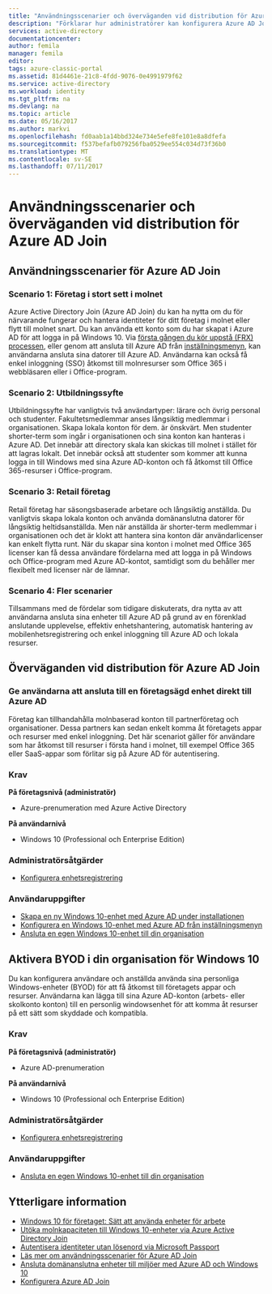 ```yaml
---
title: "Användningsscenarier och överväganden vid distribution för Azure AD Join | Microsoft Docs"
description: "Förklarar hur administratörer kan konfigurera Azure AD Join för slutanvändarna (anställda, studenter, andra användare). Här beskrivs också olika verkliga scenarier för att använda Azure AD Join."
services: active-directory
documentationcenter: 
author: femila
manager: femila
editor: 
tags: azure-classic-portal
ms.assetid: 81d4461e-21c8-4fdd-9076-0e4991979f62
ms.service: active-directory
ms.workload: identity
ms.tgt_pltfrm: na
ms.devlang: na
ms.topic: article
ms.date: 05/16/2017
ms.author: markvi
ms.openlocfilehash: fd0aab1a14bbd324e734e5efe8fe101e8a8dfefa
ms.sourcegitcommit: f537befafb079256fba0529ee554c034d73f36b0
ms.translationtype: MT
ms.contentlocale: sv-SE
ms.lasthandoff: 07/11/2017
---
```

# <a name="usage-scenarios-and-deployment-considerations-for-azure-ad-join"></a>Användningsscenarier och överväganden vid distribution för Azure AD Join
## <a name="usage-scenarios-for-azure-ad-join"></a>Användningsscenarier för Azure AD Join
### <a name="scenario-1-businesses-largely-in-the-cloud"></a>Scenario 1: Företag i stort sett i molnet
Azure Active Directory Join (Azure AD Join) du kan ha nytta om du för närvarande fungerar och hantera identiteter för ditt företag i molnet eller flytt till molnet snart. Du kan använda ett konto som du har skapat i Azure AD för att logga in på Windows 10. Via [första gången du kör uppstå (FRX) processen](active-directory-azureadjoin-user-frx.md), eller genom att ansluta till Azure AD från [inställningsmenyn](active-directory-azureadjoin-user-upgrade.md), kan användarna ansluta sina datorer till Azure AD.  Användarna kan också få enkel inloggning (SSO) åtkomst till molnresurser som Office 365 i webbläsaren eller i Office-program.

### <a name="scenario-2-educational-institutions"></a>Scenario 2: Utbildningssyfte
Utbildningssyfte har vanligtvis två användartyper: lärare och övrig personal och studenter. Fakultetsmedlemmar anses långsiktig medlemmar i organisationen. Skapa lokala konton för dem. är önskvärt. Men studenter shorter-term som ingår i organisationen och sina konton kan hanteras i Azure AD. Det innebär att directory skala kan skickas till molnet i stället för att lagras lokalt. Det innebär också att studenter som kommer att kunna logga in till Windows med sina Azure AD-konton och få åtkomst till Office 365-resurser i Office-program.

### <a name="scenario-3-retail-businesses"></a>Scenario 3: Retail företag
Retail företag har säsongsbaserade arbetare och långsiktig anställda. Du vanligtvis skapa lokala konton och använda domänanslutna datorer för långsiktig heltidsanställda. Men när anställda är shorter-term medlemmar i organisationen och det är klokt att hantera sina konton där användarlicenser kan enkelt flytta runt. När du skapar sina konton i molnet med Office 365 licenser kan få dessa användare fördelarna med att logga in på Windows och Office-program med Azure AD-kontot, samtidigt som du behåller mer flexibelt med licenser när de lämnar.

### <a name="scenario-4-additional-scenarios"></a>Scenario 4: Fler scenarier
Tillsammans med de fördelar som tidigare diskuterats, dra nytta av att användarna ansluta sina enheter till Azure AD på grund av en förenklad anslutande upplevelse, effektiv enhetshantering, automatisk hantering av mobilenhetsregistrering och enkel inloggning till Azure AD och lokala resurser.  

## <a name="deployment-considerations-for-azure-ad-join"></a>Överväganden vid distribution för Azure AD Join
### <a name="enable-your-users-to-join-a-company-owned-device-directly-to-azure-ad"></a>Ge användarna att ansluta till en företagsägd enhet direkt till Azure AD
Företag kan tillhandahålla molnbaserad konton till partnerföretag och organisationer. Dessa partners kan sedan enkelt komma åt företagets appar och resurser med enkel inloggning. Det här scenariot gäller för användare som har åtkomst till resurser i första hand i molnet, till exempel Office 365 eller SaaS-appar som förlitar sig på Azure AD för autentisering.

### <a name="prerequisites"></a>Krav
**På företagsnivå (administratör)**

* Azure-prenumeration med Azure Active Directory  

**På användarnivå**

* Windows 10 (Professional och Enterprise Edition)

### <a name="administrator-tasks"></a>Administratörsåtgärder
* [Konfigurera enhetsregistrering](active-directory-azureadjoin-setup.md)

### <a name="user-tasks"></a>Användaruppgifter
* [Skapa en ny Windows 10-enhet med Azure AD under installationen](active-directory-azureadjoin-user-frx.md)
* [Konfigurera en Windows 10-enhet med Azure AD från inställningsmenyn](active-directory-azureadjoin-user-upgrade.md)
* [Ansluta en egen Windows 10-enhet till din organisation](active-directory-azureadjoin-personal-device.md)

## <a name="enable-byod-in-your-organization-for-windows-10"></a>Aktivera BYOD i din organisation för Windows 10
Du kan konfigurera användare och anställda använda sina personliga Windows-enheter (BYOD) för att få åtkomst till företagets appar och resurser. Användarna kan lägga till sina Azure AD-konton (arbets- eller skolkonto konton) till en personlig windowsenhet för att komma åt resurser på ett sätt som skyddade och kompatibla.

### <a name="prerequisites"></a>Krav
**På företagsnivå (administratör)**

* Azure AD-prenumeration

**På användarnivå**

* Windows 10 (Professional och Enterprise Edition)

### <a name="administrator-tasks"></a>Administratörsåtgärder
* [Konfigurera enhetsregistrering](active-directory-azureadjoin-setup.md)

### <a name="user-tasks"></a>Användaruppgifter
* [Ansluta en egen Windows 10-enhet till din organisation](active-directory-azureadjoin-personal-device.md)

## <a name="additional-information"></a>Ytterligare information
* [Windows 10 för företaget: Sätt att använda enheter för arbete](active-directory-azureadjoin-windows10-devices-overview.md)
* [Utöka molnkapaciteten till Windows 10-enheter via Azure Active Directory Join](active-directory-azureadjoin-user-upgrade.md)
* [Autentisera identiteter utan lösenord via Microsoft Passport](active-directory-azureadjoin-passport.md)
* [Läs mer om användningsscenarier för Azure AD Join](active-directory-azureadjoin-deployment-aadjoindirect.md)
* [Ansluta domänanslutna enheter till miljöer med Azure AD och Windows 10](active-directory-azureadjoin-devices-group-policy.md)
* [Konfigurera Azure AD Join](active-directory-azureadjoin-setup.md)

